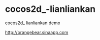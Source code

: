 cocos2d_-lianliankan
====================

cocos2d_ lianliankan demo


<http://orangebear.sinaapp.com>
